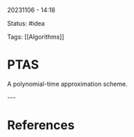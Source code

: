 20231106 - 14:18

Status: #idea

Tags: [[Algorithms]]

# PTAS
A polynomial-time approximation scheme. 




\-\-\-
# References